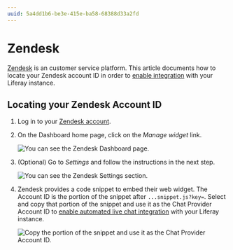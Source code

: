 ```yaml
---
uuid: 5a4dd1b6-be3e-415e-ba58-68388d33a2fd
---
```

# Zendesk

[Zendesk](https://www.zendesk.com/) is an customer service platform. This article documents how to locate your Zendesk account ID in order to [enable integration](../../enabling-automated-live-chat-systems.md) with your Liferay instance.

## Locating your Zendesk Account ID

1. Log in to your [Zendesk account](https://www.zendesk.com/login/#login).

1. On the Dashboard home page, click on the *Manage widget* link. 

    ![You can see the Zendesk Dashboard page.](./zendesk/images/01.png)

1. (Optional) Go to *Settings* and follow the instructions in the next step.  

    ![You can see the Zendesk Settings section.](./zendesk/images/02.png)

1. Zendesk provides a code snippet to embed their web widget. The Account ID is the portion of the snippet after `...snippet.js?key=`. Select and copy that portion of the snippet and use it as the Chat Provider Account ID to [enable automated live chat integration](../../enabling-automated-live-chat-systems.md) with your Liferay instance.

   ![Copy the portion of the snippet and use it as the Chat Provider Account ID.](./zendesk/images/03.png)
